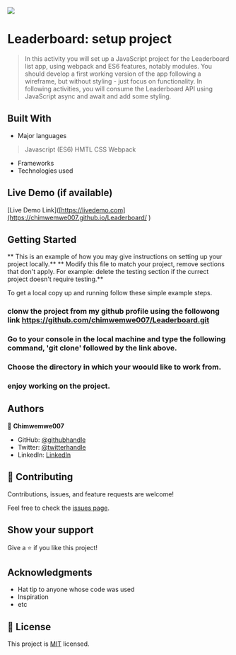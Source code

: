 ![](https://img.shields.io/badge/Microverse-blueviolet)

# Leaderboard: setup project

> In this activity you will set up a JavaScript project for the Leaderboard list app, using webpack and ES6 features, notably modules. You should develop a first working version of the app following a wireframe, but without styling - just focus on functionality. In following activities, you will consume the Leaderboard API using JavaScript async and await and add some styling.


## Built With

- Major languages
> Javascript (ES6)
> HMTL
> CSS
> Webpack
- Frameworks
- Technologies used

## Live Demo (if available)

[Live Demo Link]([https://livedemo.com](https://chimwemwe007.github.io/Leaderboard/
)

## Getting Started

** This is an example of how you may give instructions on setting up your project locally.**
** Modify this file to match your project, remove sections that don't apply. For example: delete the testing section if the currect project doesn't require testing.**

To get a local copy up and running follow these simple example steps.

### clonw the project from my github profile using the followong link https://github.com/chimwemwe007/Leaderboard.git
### Go to your console in the local machine and type the following command, 'git clone' followed by the link above.
### Choose the directory in which your woould like to work from.
### enjoy working on the project.

## Authors

👤 **Chimwemwe007**

- GitHub: [@githubhandle](https://github.com/chimwemwe007)
- Twitter: [@twitterhandle](https://twitter.com/chxmzmk)
- LinkedIn: [LinkedIn](https://www.linkedin.com/in/chimwemwe-mkandawire-0551b41b0/)

## 🤝 Contributing

Contributions, issues, and feature requests are welcome!

Feel free to check the [issues page](https://github.com/chimwemwe007/Leaderboard/issues).

## Show your support

Give a ⭐️ if you like this project!

## Acknowledgments

- Hat tip to anyone whose code was used
- Inspiration
- etc

## 📝 License

This project is [MIT](./MIT.md) licensed.
